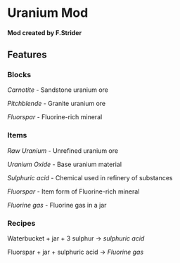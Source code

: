 # Uranium Mod
#### Mod created by F.Strider

## Features
### Blocks
*Carnotite* - Sandstone uranium ore

*Pitchblende* - Granite uranium ore

*Fluorspar* - Fluorine-rich mineral
### Items
*Raw Uranium* - Unrefined uranium ore

*Uranium Oxide* - Base uranium material

*Sulphuric acid* - Chemical used in refinery of substances

*Fluorspar* - Item form of Fluorine-rich mineral

*Fluorine gas* - Fluorine gas in a jar
### Recipes
Waterbucket + jar + 3 sulphur -> *sulphuric acid*

Fluorspar + jar + sulphuric acid -> *Fluorine gas*
